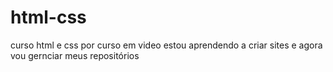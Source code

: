 # html-css
 curso html e css por curso em video 
estou aprendendo a criar sites e agora vou gernciar meus repositórios